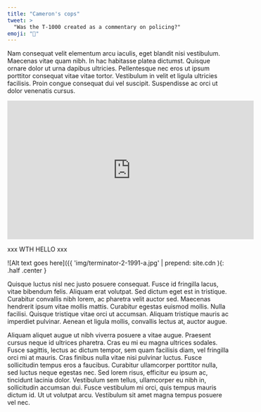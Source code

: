 ```yaml
---
title: "Cameron's cops"
tweet: >
  "Was the T-1000 created as a commentary on policing?"
emoji: "🤖"
---
```

Nam consequat velit elementum arcu iaculis, eget blandit nisi vestibulum. Maecenas vitae quam nibh. In hac habitasse platea dictumst. Quisque ornare dolor ut urna dapibus ultricies. Pellentesque nec eros ut ipsum porttitor consequat vitae vitae tortor. Vestibulum in velit et ligula ultricies facilisis. Proin congue consequat dui vel suscipit. Suspendisse ac orci ut dolor venenatis cursus.

<iframe width="560" height="315" src="https://www.youtube.com/embed/2XPxVr40CTU" title="YouTube video player" frameborder="0" allow="accelerometer; autoplay; clipboard-write; encrypted-media; gyroscope; picture-in-picture" allowfullscreen></iframe>

xxx WTH HELLO xxx

![Alt text goes here]({{ 'img/terminator-2-1991-a.jpg' | prepend: site.cdn ){: .half .center }

Quisque luctus nisl nec justo posuere consequat. Fusce id fringilla lacus, vitae bibendum felis. Aliquam erat volutpat. Sed dictum eget est in tristique. Curabitur convallis nibh lorem, ac pharetra velit auctor sed. Maecenas hendrerit ipsum vitae mollis mattis. Curabitur egestas euismod mollis. Nulla facilisi. Quisque tristique vitae orci ut accumsan. Aliquam tristique mauris ac imperdiet pulvinar. Aenean et ligula mollis, convallis lectus at, auctor augue.

Aliquam aliquet augue ut nibh viverra posuere a vitae augue. Praesent cursus neque id ultrices pharetra. Cras eu mi eu magna ultrices sodales. Fusce sagittis, lectus ac dictum tempor, sem quam facilisis diam, vel fringilla orci mi at mauris. Cras finibus nulla vitae nisi pulvinar luctus. Fusce sollicitudin tempus eros a faucibus. Curabitur ullamcorper porttitor nulla, sed luctus neque egestas nec. Sed lorem risus, efficitur eu ipsum ac, tincidunt lacinia dolor. Vestibulum sem tellus, ullamcorper eu nibh in, sollicitudin accumsan dui. Fusce vestibulum mi orci, quis tempus mauris dictum id. Ut ut volutpat arcu. Vestibulum sit amet magna tempus posuere vel nec.

